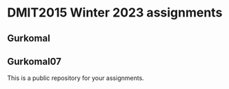 # DMIT2015 Winter 2023 assignments

## Gurkomal

## Gurkomal07

This is a public repository for your assignments. 


